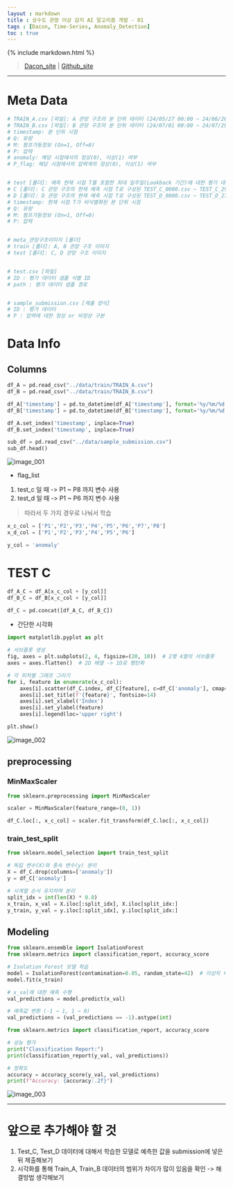 ```yaml
---
layout : markdown
title : 상수도 관망 이상 감지 AI 알고리즘 개발 - 01
tags : [Dacon, Time-Series, Anomaly_Detection]
toc : true
---
```


{% include markdown.html %}

> [Dacon_site](https://dacon.io/) | [Github_site](https://github.com/insu97/DACON/tree/main/004.%202024%20%EC%A0%9C4%ED%9A%8C%20K-water%20AI%20%EA%B2%BD%EC%A7%84%EB%8C%80%ED%9A%8C%20%20%EC%83%81%EC%88%98%EB%8F%84%20%EA%B4%80%EB%A7%9D%20%EC%9D%B4%EC%83%81%20%EA%B0%90%EC%A7%80%20AI%20%EC%95%8C%EA%B3%A0%EB%A6%AC%EC%A6%98%20%EA%B0%9C%EB%B0%9C/code)

---

# Meta Data

```python
# TRAIN_A.csv [파일]: A 관망 구조의 분 단위 데이터 (24/05/27 00:00 ~ 24/06/26 15:00)
# TRAIN_B.csv [파일]: B 관망 구조의 분 단위 데이터 (24/07/01 00:00 ~ 24/07/29 23:59)
# timestamp: 분 단위 시점
# Q: 유량
# M: 펌프가동정보 (On=1, Off=0)
# P: 압력
# anomaly: 해당 시점에서의 정상(0), 이상(1) 여부
# P_flag: 해당 시점에서의 압력계의 정상(0), 이상(1) 여부


# test [폴더]: 예측 현재 시점 T를 포함한 최대 일주일(Lookback 기간)에 대한 평가 데이터 샘플
# C [폴더]: C 관망 구조의 현재 예측 시점 T로 구성된 TEST_C_0000.csv ~ TEST_C_2919.csv의 추론용 평가 데이터 샘플
# D [폴더]: D 관망 구조의 현재 예측 시점 T로 구성된 TEST_D_0000.csv ~ TEST_D_2737.csv의 추론용 평가 데이터 샘플
# timestamp: 현재 시점 T가 비식별화된 분 단위 시점
# Q: 유량
# M: 펌프가동정보 (On=1, Off=0)
# P: 압력


# meta_관망구조이미지 [폴더]
# train [폴더]: A, B 관망 구조 이미지
# test [폴더]: C, D 관망 구조 이미지


# test.csv [파일]
# ID : 평가 데이터 샘플 식별 ID
# path : 평가 데이터 샘플 경로


# sample_submission.csv [제출 양식]
# ID : 평가 데이터
# P : 압력에 대한 정상 or 비정상 구분
```

# Data Info

## Columns

```python
df_A = pd.read_csv("../data/train/TRAIN_A.csv")
df_B = pd.read_csv("../data/train/TRAIN_B.csv")

df_A['timestamp'] = pd.to_datetime(df_A['timestamp'], format='%y/%m/%d %H:%M')
df_B['timestamp'] = pd.to_datetime(df_B['timestamp'], format='%y/%m/%d %H:%M')

df_A.set_index('timestamp', inplace=True)
df_B.set_index('timestamp', inplace=True)

sub_df = pd.read_csv("../data/sample_submission.csv")
sub_df.head()
```
![image_001](/assets/images/dacon/Dacon_003.png)

- flag_list
1. test_c 일 때 -> P1 ~ P8 까지 변수 사용
2. test_d 일 때 -> P1 ~ P6 까지 변수 사용

> 따라서 두 가지 경우로 나눠서 학습

```python
x_c_col = ['P1','P2','P3','P4','P5','P6','P7','P8']
x_d_col = ['P1','P2','P3','P4','P5','P6']

y_col = 'anomaly'
```

# TEST C

```python
df_A_C = df_A[x_c_col + [y_col]]
df_B_C = df_B[x_c_col + [y_col]]

df_C = pd.concat([df_A_C, df_B_C])
```

- 간단한 시각화

```python
import matplotlib.pyplot as plt

# 서브플롯 생성
fig, axes = plt.subplots(2, 4, figsize=(20, 10))  # 2행 4열의 서브플롯
axes = axes.flatten()  # 2D 배열 -> 1D로 평탄화

# 각 피처별 그래프 그리기
for i, feature in enumerate(x_c_col):
    axes[i].scatter(df_C.index, df_C[feature], c=df_C['anomaly'], cmap='coolwarm', s=10, label=feature)
    axes[i].set_title(f'{feature}', fontsize=14)
    axes[i].set_xlabel('Index')
    axes[i].set_ylabel(feature)
    axes[i].legend(loc='upper right')

plt.show()
```

![image_002](/assets/images/dacon/Dacon_004.png)

## preprocessing

### MinMaxScaler

```python
from sklearn.preprocessing import MinMaxScaler

scaler = MinMaxScaler(feature_range=(0, 1))

df_C.loc[:, x_c_col] = scaler.fit_transform(df_C.loc[:, x_c_col])
```

### train_test_split

```python
from sklearn.model_selection import train_test_split

# 독립 변수(X)와 종속 변수(y) 분리
X = df_C.drop(columns=['anomaly'])
y = df_C['anomaly']

# 시계열 순서 유지하며 분리
split_idx = int(len(X) * 0.8)
x_train, x_val = X.iloc[:split_idx], X.iloc[split_idx:]
y_train, y_val = y.iloc[:split_idx], y.iloc[split_idx:]
```

## Modeling

```python
from sklearn.ensemble import IsolationForest
from sklearn.metrics import classification_report, accuracy_score

# Isolation Forest 모델 학습
model = IsolationForest(contamination=0.05, random_state=42)  # 이상치 비율 설정
model.fit(x_train)

# x_val에 대한 예측 수행
val_predictions = model.predict(x_val)

# 예측값 변환 (-1 → 1, 1 → 0)
val_predictions = (val_predictions == -1).astype(int)

from sklearn.metrics import classification_report, accuracy_score

# 성능 평가
print("Classification Report:")
print(classification_report(y_val, val_predictions))

# 정확도
accuracy = accuracy_score(y_val, val_predictions)
print(f"Accuracy: {accuracy:.2f}")
```

![image_003](/assets/images/dacon/Dacon_005.png)

---

# 앞으로 추가해야 할 것
1. Test_C, Test_D 데이터에 대해서 학습한 모델로 예측한 값을 submission에 넣은 뒤 제출해보기
2. 시각화를 통해 Train_A, Train_B 데이터의 범위가 차이가 많이 있음을 확인 -> 해결방법 생각해보기
